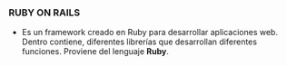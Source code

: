 ### RUBY ON RAILS

* Es un framework creado en Ruby para desarrollar aplicaciones web. Dentro contiene, diferentes librerías que desarrollan diferentes funciones. Proviene del lenguaje **Ruby**.

